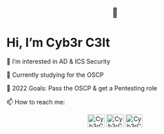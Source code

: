 <h2 align="center">👋</h2> 
<h1 align="left">Hi, I’m Cyb3r C3lt</h1>

👀 I’m interested in AD & ICS Security

🌱 Currently studying for the OSCP

🥅 2022 Goals: Pass the OSCP & get a Pentesting role

📫 How to reach me:
<p align="center">
<a href="https://twitter.com/cyb3rc3lt" target="blank"><img align="center" src="https://cdn.jsdelivr.net/npm/simple-icons@3.0.1/icons/twitter.svg" alt="Cyb3rC3lt" height="30" width="40" /></a>
<a href="https://www.reddit.com/user/Cyb3rC3lt" target="blank"><img align="center" src="https://cdn.jsdelivr.net/npm/simple-icons@3.0.1/icons/reddit.svg" alt="Cyb3rC3lt" height="30" width="40" /></a>
<a href="https://discordapp.com/users/919975320231247894" target="blank"><img align="center" src="https://cdn.jsdelivr.net/npm/simple-icons@3.0.1/icons/discord.svg" alt="Cyb3rC3lt" height="30" width="40" /></a>
</p>
